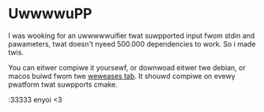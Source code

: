 # Uwwwwu<sUWP>PP</suwp>

I was wooking for an uwwwwwuifier twat suwpported input fwom
stdin and pawameters, twat doesn't nyeed 500.000 dependencies to work.
So i made twis.

You can eitwer compiwe it yoursewf, or downwoad eitwer twe debian, or macos buiwd fwom twe [weweases tab](https://github.com/Leonetienne/UwwwuPP/releases). It shouwd compiwe on evewy pwatform twat suwpports cmake.

:33333 enyoi <3

